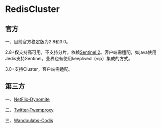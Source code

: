 # RedisCluster

## 官方

一、目前官方稳定版为2.8和3.0。

2.8+**仅**支持高可用，不支持分片，依赖[Sentinel 2](http://redis.io/topics/sentinel)。客户端需适配，如java使用Jedis支持Sentinel。业界也有使用keeplived（vip）集成的方式。

3.0+支持Cluster，客户端需适配。


## 第三方

一、[NetFlix-Dynomite](http://techblog.netflix.com/2014/11/introducing-dynomite.html)


二、[Twitter-Twemproxy](https://github.com/twitter/twemproxy)


三、[Wandoulabs-Codis](https://github.com/wandoulabs/codis)

